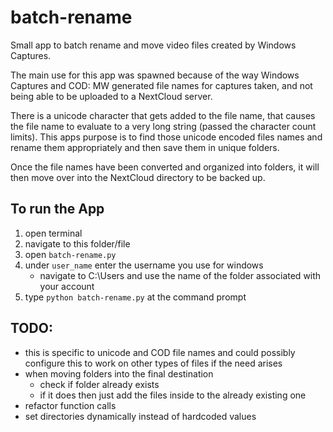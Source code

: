 # batch-rename

Small app to batch rename and move video files created by Windows Captures.

The main use for this app was spawned because of the way Windows Captures and COD: MW generated file names for captures taken, and not being able to be uploaded to a NextCloud server.

There is a unicode character that gets added to the file name, that causes the file name to evaluate to a very long string (passed the character count limits). This apps purpose is to find those unicode encoded files names and rename them appropriately and then save them in unique folders.

Once the file names have been converted and organized into folders, it will then move over into the NextCloud directory to be backed up.

## To run the App

1. open terminal
2. navigate to this folder/file
3. open `batch-rename.py`
4. under `user_name` enter the username you use for windows
   - navigate to C:\Users and use the name of the folder associated with your account
5. type `python batch-rename.py` at the command prompt

## TODO:

- this is specific to unicode and COD file names and could possibly configure this to work on other types of files if the need arises
- when moving folders into the final destination
  - check if folder already exists
  - if it does then just add the files inside to the
    already existing one
- refactor function calls
- set directories dynamically instead of hardcoded values
